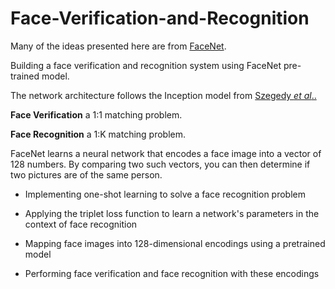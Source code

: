 # Face-Verification-and-Recognition


Many of the ideas presented here are from [FaceNet](https://arxiv.org/pdf/1503.03832.pdf).

Building a face verification and recognition system using FaceNet pre-trained model.

The network architecture follows the Inception model from [Szegedy *et al*..](https://arxiv.org/abs/1409.4842) 

**Face Verification** a 1:1 matching problem.

**Face Recognition** a 1:K matching problem.

FaceNet learns a neural network that encodes a face image into a vector of 128 numbers. By comparing two such vectors, you can then determine if two pictures are of the same person.

* Implementing one-shot learning to solve a face recognition problem

* Applying the triplet loss function to learn a network's parameters in the context of face recognition

* Mapping face images into 128-dimensional encodings using a pretrained model

* Performing face verification and face recognition with these encodings
